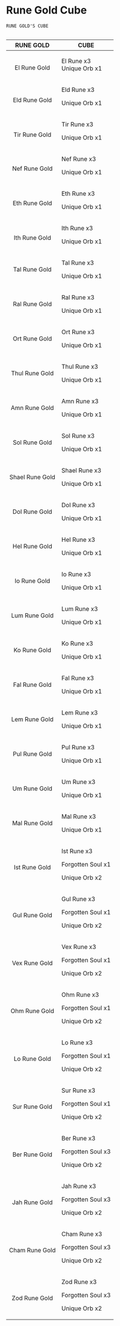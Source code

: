# Rune Gold Cube

```
RUNE GOLD'S CUBE


```

|                                           RUNE GOLD                                          | CUBE                                                            |
| :------------------------------------------------------------------------------------------: | --------------------------------------------------------------- |
| <p><img src="../../.gitbook/assets/image (27).png" alt=""></p><p></p><p>El Rune Gold<br></p> | <p>El Rune x3<br>Unique Orb x1</p>                              |
|    <p><img src="../../.gitbook/assets/image (28).png" alt=""><br><br>Eld Rune Gold<br></p>   | <p>Eld Rune x3</p><p>Unique Orb x1</p>                          |
|    <p><img src="../../.gitbook/assets/image (29).png" alt=""><br><br>Tir Rune Gold<br></p>   | <p>Tir Rune x3 </p><p>Unique Orb x1</p>                         |
|    <p><img src="../../.gitbook/assets/image (33).png" alt=""><br></p><p>Nef Rune Gold</p>    | <p>Nef Rune x3</p><p>Unique Orb x1</p>                          |
|      <p><img src="../../.gitbook/assets/image (34).png" alt=""></p><p>Eth Rune Gold</p>      | <p>Eth Rune x3</p><p>Unique Orb x1</p>                          |
|      <p><img src="../../.gitbook/assets/image (35).png" alt=""></p><p>Ith Rune Gold</p>      | <p>Ith Rune x3</p><p>Unique Orb x1</p>                          |
|        <p><img src="../../.gitbook/assets/image (36).png" alt=""><br>Tal Rune Gold</p>       | <p>Tal Rune x3</p><p>Unique Orb x1</p>                          |
|        <p><img src="../../.gitbook/assets/image (37).png" alt=""><br>Ral Rune Gold</p>       | <p>Ral Rune x3</p><p>Unique Orb x1</p>                          |
|        <p><img src="../../.gitbook/assets/image (38).png" alt=""><br>Ort Rune Gold</p>       | <p>Ort Rune x3</p><p>Unique Orb x1</p>                          |
|       <p><img src="../../.gitbook/assets/image (39).png" alt=""><br>Thul Rune Gold</p>       | <p>Thul Rune x3</p><p>Unique Orb x1</p>                         |
|        <p><img src="../../.gitbook/assets/image (40).png" alt=""><br>Amn Rune Gold</p>       | <p>Amn Rune x3</p><p>Unique Orb x1</p>                          |
|        <p><img src="../../.gitbook/assets/image (41).png" alt=""><br>Sol Rune Gold</p>       | <p>Sol Rune x3</p><p>Unique Orb x1</p>                          |
|       <p><img src="../../.gitbook/assets/image (42).png" alt=""><br>Shael Rune Gold</p>      | <p>Shael Rune x3</p><p>Unique Orb x1</p>                        |
|        <p><img src="../../.gitbook/assets/image (43).png" alt=""><br>Dol Rune Gold</p>       | <p>Dol Rune x3</p><p>Unique Orb x1</p>                          |
|        <p><img src="../../.gitbook/assets/image (44).png" alt=""><br>Hel Rune Gold</p>       | <p>Hel Rune x3</p><p>Unique Orb x1</p>                          |
|        <p><img src="../../.gitbook/assets/image (45).png" alt=""><br>Io Rune Gold</p>        | <p>Io Rune x3</p><p>Unique Orb x1</p>                           |
|        <p><img src="../../.gitbook/assets/image (46).png" alt=""><br>Lum Rune Gold</p>       | <p>Lum Rune x3</p><p>Unique Orb x1</p>                          |
|        <p><img src="../../.gitbook/assets/image (47).png" alt=""><br>Ko Rune Gold</p>        | <p>Ko Rune x3</p><p>Unique Orb x1</p>                           |
|        <p><img src="../../.gitbook/assets/image (48).png" alt=""><br>Fal Rune Gold</p>       | <p>Fal Rune x3</p><p>Unique Orb x1</p>                          |
|        <p><img src="../../.gitbook/assets/image (49).png" alt=""><br>Lem Rune Gold</p>       | <p>Lem Rune x3</p><p>Unique Orb x1</p>                          |
|        <p><img src="../../.gitbook/assets/image (50).png" alt=""><br>Pul Rune Gold</p>       | <p>Pul Rune x3</p><p>Unique Orb x1</p>                          |
|        <p><img src="../../.gitbook/assets/image (51).png" alt=""><br>Um Rune Gold</p>        | <p>Um Rune x3</p><p>Unique Orb x1</p>                           |
|        <p><img src="../../.gitbook/assets/image (52).png" alt=""><br>Mal Rune Gold</p>       | <p>Mal Rune x3</p><p>Unique Orb x1</p>                          |
|      <p><img src="../../.gitbook/assets/image (16).png" alt=""></p><p>Ist Rune Gold</p>      | <p>Ist Rune x3</p><p>Forgotten Soul x1</p><p>Unique Orb x2</p>  |
|      <p><img src="../../.gitbook/assets/image (17).png" alt=""></p><p>Gul Rune Gold</p>      | <p>Gul Rune x3</p><p>Forgotten Soul x1</p><p>Unique Orb x2</p>  |
|      <p><img src="../../.gitbook/assets/image (18).png" alt=""></p><p>Vex Rune Gold</p>      | <p>Vex Rune x3</p><p>Forgotten Soul x1</p><p>Unique Orb x2</p>  |
|      <p><img src="../../.gitbook/assets/image (19).png" alt=""></p><p>Ohm Rune Gold</p>      | <p>Ohm Rune x3</p><p>Forgotten Soul x1</p><p>Unique Orb x2</p>  |
|       <p><img src="../../.gitbook/assets/image (20).png" alt=""></p><p>Lo Rune Gold</p>      | <p>Lo Rune x3</p><p>Forgotten Soul x1</p><p>Unique Orb x2</p>   |
|      <p><img src="../../.gitbook/assets/image (21).png" alt=""></p><p>Sur Rune Gold</p>      | <p>Sur Rune x3</p><p>Forgotten Soul x1 </p><p>Unique Orb x2</p> |
|      <p><img src="../../.gitbook/assets/image (22).png" alt=""></p><p>Ber Rune Gold</p>      | <p>Ber Rune x3</p><p>Forgotten Soul x3</p><p>Unique Orb x2</p>  |
|      <p><img src="../../.gitbook/assets/image (23).png" alt=""></p><p>Jah Rune Gold</p>      | <p>Jah Rune x3</p><p>Forgotten Soul x3</p><p>Unique Orb x2</p>  |
|      <p><img src="../../.gitbook/assets/image (24).png" alt=""></p><p>Cham Rune Gold</p>     | <p>Cham Rune x3</p><p>Forgotten Soul x3</p><p>Unique Orb x2</p> |
|      <p><img src="../../.gitbook/assets/image (25).png" alt=""></p><p>Zod Rune Gold</p>      | <p>Zod Rune x3</p><p>Forgotten Soul x3</p><p>Unique Orb x2</p>  |
